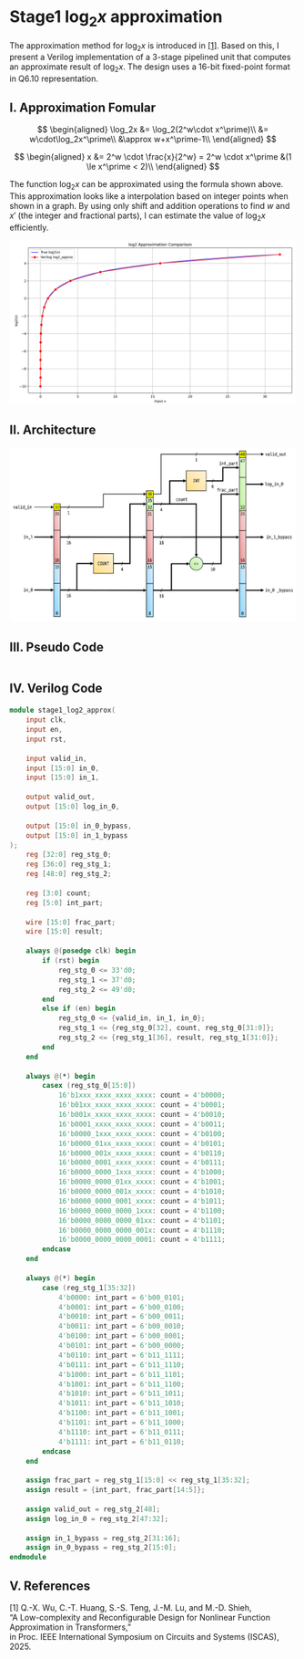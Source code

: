 # Stage1 $\log_2x$ approximation

The approximation method for $\log_2x$ is introduced in [[1]](#v-references).
Based on this, I present a Verilog implementation of a 3-stage pipelined unit that computes an approximate result of $\log_2x$. The design uses a 16-bit fixed-point format in Q6.10 representation.

## I. Approximation Fomular

$$
\begin{aligned}
\log_2x &= \log_2(2^w\cdot x^\prime)\\
&= w\cdot\log_2x^\prime\\
&\approx w+x^\prime-1\\
\end{aligned}
$$

$$
\begin{aligned}
x &= 2^w \cdot \frac{x}{2^w} = 2^w \cdot x^\prime &(1 \le x^\prime < 2)\\
\end{aligned}
$$

The function $\log_2x$ can be approximated using the formula shown above.
This approximation looks like a interpolation based on integer points when shown in a graph.
By using only shift and addition operations to find $w$ and $x'$ (the integer and fractional parts), I can estimate the value of $\log_2x$ efficiently.

![log2_approx](/Final_Project_Implementation/Explanation/Pictures/stage1_log2_approx_2.png)

## II. Architecture

![log2_approx](/Final_Project_Implementation/Explanation/Pictures/stage1_log2_approx_3.png)

## III. Pseudo Code
```

```

## IV. Verilog Code

```verilog
module stage1_log2_approx(
    input clk,
    input en,
    input rst,

    input valid_in,
    input [15:0] in_0,
    input [15:0] in_1,

    output valid_out,
    output [15:0] log_in_0,

    output [15:0] in_0_bypass,
    output [15:0] in_1_bypass
);
    reg [32:0] reg_stg_0;
    reg [36:0] reg_stg_1;
    reg [48:0] reg_stg_2;

    reg [3:0] count;
    reg [5:0] int_part;

    wire [15:0] frac_part;
    wire [15:0] result;

    always @(posedge clk) begin
        if (rst) begin
            reg_stg_0 <= 33'd0;
            reg_stg_1 <= 37'd0;
            reg_stg_2 <= 49'd0;
        end
        else if (en) begin
            reg_stg_0 <= {valid_in, in_1, in_0};
            reg_stg_1 <= {reg_stg_0[32], count, reg_stg_0[31:0]};
            reg_stg_2 <= {reg_stg_1[36], result, reg_stg_1[31:0]};
        end
    end

    always @(*) begin
        casex (reg_stg_0[15:0])
            16'b1xxx_xxxx_xxxx_xxxx: count = 4'b0000;
            16'b01xx_xxxx_xxxx_xxxx: count = 4'b0001;
            16'b001x_xxxx_xxxx_xxxx: count = 4'b0010;
            16'b0001_xxxx_xxxx_xxxx: count = 4'b0011;
            16'b0000_1xxx_xxxx_xxxx: count = 4'b0100;
            16'b0000_01xx_xxxx_xxxx: count = 4'b0101;
            16'b0000_001x_xxxx_xxxx: count = 4'b0110;
            16'b0000_0001_xxxx_xxxx: count = 4'b0111;
            16'b0000_0000_1xxx_xxxx: count = 4'b1000;
            16'b0000_0000_01xx_xxxx: count = 4'b1001;
            16'b0000_0000_001x_xxxx: count = 4'b1010;
            16'b0000_0000_0001_xxxx: count = 4'b1011;
            16'b0000_0000_0000_1xxx: count = 4'b1100;
            16'b0000_0000_0000_01xx: count = 4'b1101;
            16'b0000_0000_0000_001x: count = 4'b1110;
            16'b0000_0000_0000_0001: count = 4'b1111;
        endcase
    end

    always @(*) begin
        case (reg_stg_1[35:32])
            4'b0000: int_part = 6'b00_0101;
            4'b0001: int_part = 6'b00_0100;
            4'b0010: int_part = 6'b00_0011;
            4'b0011: int_part = 6'b00_0010;
            4'b0100: int_part = 6'b00_0001;
            4'b0101: int_part = 6'b00_0000;
            4'b0110: int_part = 6'b11_1111;
            4'b0111: int_part = 6'b11_1110;
            4'b1000: int_part = 6'b11_1101;
            4'b1001: int_part = 6'b11_1100;
            4'b1010: int_part = 6'b11_1011;
            4'b1011: int_part = 6'b11_1010;
            4'b1100: int_part = 6'b11_1001;
            4'b1101: int_part = 6'b11_1000;
            4'b1110: int_part = 6'b11_0111;
            4'b1111: int_part = 6'b11_0110;
        endcase
    end

    assign frac_part = reg_stg_1[15:0] << reg_stg_1[35:32];
    assign result = {int_part, frac_part[14:5]};

    assign valid_out = reg_stg_2[48];
    assign log_in_0 = reg_stg_2[47:32];

    assign in_1_bypass = reg_stg_2[31:16];
    assign in_0_bypass = reg_stg_2[15:0];
endmodule
```

## V. References

[1] Q.-X. Wu, C.-T. Huang, S.-S. Teng, J.-M. Lu, and M.-D. Shieh,  
“A Low-complexity and Reconfigurable Design for Nonlinear Function Approximation in Transformers,”  
in Proc. IEEE International Symposium on Circuits and Systems (ISCAS), 2025.